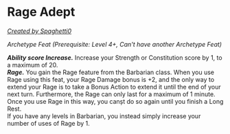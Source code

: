 # Rage Adept
[*Created by Spaghetti0*](https://bio.site/spaghetti0)  

*Archetype Feat (Prerequisite: Level 4+, Can't have another Archetype Feat)*  

***Ability score Increase.*** Increase your Strength or Constitution score by 1, to a maximum of 20.  
***Rage.*** You gain the Rage feature from the Barbarian class. When you use Rage using this feat, your Rage Damage bonus is +2, and the only way to extend your Rage is to take a Bonus Action to extend it until the end of your next turn. Furthermore, the Rage can only last for a maximum of 1 minute. Once you use Rage in this way, you canșt do so again until you finish a Long Rest.  
If you have any levels in Barbarian, you instead simply increase your number of uses of Rage by 1.
